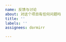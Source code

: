 ```yaml
---
name: 反馈与讨论
about: 对这个项目有任何问题吗
title: ''
labels: ''
assignees: dormirr

---
```


<!--如果你有任何问题也可以通过此渠道来向我们反馈。谢谢！-->
